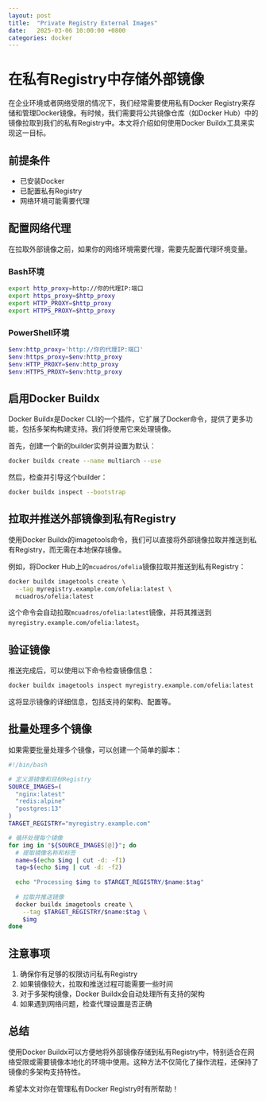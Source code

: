 ```yaml
---
layout: post
title:  "Private Registry External Images"
date:   2025-03-06 10:00:00 +0800
categories: docker
---
```


# 在私有Registry中存储外部镜像

在企业环境或者网络受限的情况下，我们经常需要使用私有Docker Registry来存储和管理Docker镜像。有时候，我们需要将公共镜像仓库（如Docker Hub）中的镜像拉取到我们的私有Registry中。本文将介绍如何使用Docker Buildx工具来实现这一目标。

## 前提条件

- 已安装Docker
- 已配置私有Registry
- 网络环境可能需要代理

## 配置网络代理

在拉取外部镜像之前，如果你的网络环境需要代理，需要先配置代理环境变量。

### Bash环境

```bash
export http_proxy=http://你的代理IP:端口
export https_proxy=$http_proxy
export HTTP_PROXY=$http_proxy
export HTTPS_PROXY=$http_proxy
```

### PowerShell环境

```powershell
$env:http_proxy='http://你的代理IP:端口'
$env:https_proxy=$env:http_proxy
$env:HTTP_PROXY=$env:http_proxy
$env:HTTPS_PROXY=$env:http_proxy
```

## 启用Docker Buildx

Docker Buildx是Docker CLI的一个插件，它扩展了Docker命令，提供了更多功能，包括多架构构建支持。我们将使用它来处理镜像。

首先，创建一个新的builder实例并设置为默认：

```bash
docker buildx create --name multiarch --use
```

然后，检查并引导这个builder：

```bash
docker buildx inspect --bootstrap
```

## 拉取并推送外部镜像到私有Registry

使用Docker Buildx的imagetools命令，我们可以直接将外部镜像拉取并推送到私有Registry，而无需在本地保存镜像。

例如，将Docker Hub上的`mcuadros/ofelia`镜像拉取并推送到私有Registry：

```bash
docker buildx imagetools create \
  --tag myregistry.example.com/ofelia:latest \
  mcuadros/ofelia:latest
```

这个命令会自动拉取`mcuadros/ofelia:latest`镜像，并将其推送到`myregistry.example.com/ofelia:latest`。

## 验证镜像

推送完成后，可以使用以下命令检查镜像信息：

```bash
docker buildx imagetools inspect myregistry.example.com/ofelia:latest
```

这将显示镜像的详细信息，包括支持的架构、配置等。

## 批量处理多个镜像

如果需要批量处理多个镜像，可以创建一个简单的脚本：

```bash
#!/bin/bash

# 定义源镜像和目标Registry
SOURCE_IMAGES=(
  "nginx:latest"
  "redis:alpine"
  "postgres:13"
)
TARGET_REGISTRY="myregistry.example.com"

# 循环处理每个镜像
for img in "${SOURCE_IMAGES[@]}"; do
  # 提取镜像名称和标签
  name=$(echo $img | cut -d: -f1)
  tag=$(echo $img | cut -d: -f2)
  
  echo "Processing $img to $TARGET_REGISTRY/$name:$tag"
  
  # 拉取并推送镜像
  docker buildx imagetools create \
    --tag $TARGET_REGISTRY/$name:$tag \
    $img
done
```

## 注意事项

1. 确保你有足够的权限访问私有Registry
2. 如果镜像较大，拉取和推送过程可能需要一些时间
3. 对于多架构镜像，Docker Buildx会自动处理所有支持的架构
4. 如果遇到网络问题，检查代理设置是否正确

## 总结

使用Docker Buildx可以方便地将外部镜像存储到私有Registry中，特别适合在网络受限或需要镜像本地化的环境中使用。这种方法不仅简化了操作流程，还保持了镜像的多架构支持特性。

希望本文对你在管理私有Docker Registry时有所帮助！ 
